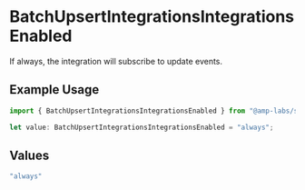 # BatchUpsertIntegrationsIntegrationsEnabled

If always, the integration will subscribe to update events.

## Example Usage

```typescript
import { BatchUpsertIntegrationsIntegrationsEnabled } from "@amp-labs/sdk-node-platform/models/operations";

let value: BatchUpsertIntegrationsIntegrationsEnabled = "always";
```

## Values

```typescript
"always"
```